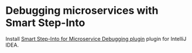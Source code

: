 # Debugging microservices with Smart Step-Into

Install [Smart Step-Into for Microservice Debugging plugin](https://plugins.jetbrains.com/plugin/18260-smart-step-into-for-microservice-debugging) plugin for IntelliJ IDEA.